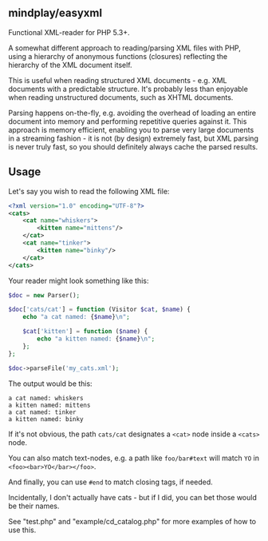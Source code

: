 mindplay/easyxml
----------------

Functional XML-reader for PHP 5.3+.

A somewhat different approach to reading/parsing XML files with PHP, using a hierarchy
of anonymous functions (closures) reflecting the hierarchy of the XML document itself.

This is useful when reading structured XML documents - e.g. XML documents with a
predictable structure. It's probably less than enjoyable when reading unstructured
documents, such as XHTML documents.

Parsing happens on-the-fly, e.g. avoiding the overhead of loading an entire document
into memory and performing repetitive queries against it. This approach is memory
efficient, enabling you to parse very large documents in a streaming fashion - it is
not (by design) extremely fast, but XML parsing is never truly fast, so you should
definitely always cache the parsed results.


Usage
-----

Let's say you wish to read the following XML file:

```XML
<?xml version="1.0" encoding="UTF-8"?>
<cats>
    <cat name="whiskers">
        <kitten name="mittens"/>
    </cat>
    <cat name="tinker">
        <kitten name="binky"/>
    </cat>
</cats>
```

Your reader might look something like this:

```PHP
$doc = new Parser();

$doc['cats/cat'] = function (Visitor $cat, $name) {
    echo "a cat named: {$name}\n";

    $cat['kitten'] = function ($name) {
        echo "a kitten named: {$name}\n";
    };
};

$doc->parseFile('my_cats.xml');
```

The output would be this:

```
a cat named: whiskers
a kitten named: mittens
a cat named: tinker
a kitten named: binky
```

If it's not obvious, the path `cats/cat` designates a `<cat>` node inside a `<cats>` node.

You can also match text-nodes, e.g. a path like `foo/bar#text` will match `YO` in `<foo><bar>YO</bar></foo>`.

And finally, you can use `#end` to match closing tags, if needed.

Incidentally, I don't actually have cats - but if I did, you can bet those would be their names.

See "test.php" and "example/cd_catalog.php" for more examples of how to use this.
